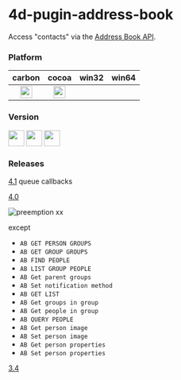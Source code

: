 4d-pugin-address-book
=====================

Access "contacts" via the [Address Book API](https://developer.apple.com/library/mac/documentation/UserExperience/Conceptual/AddressBook/AddressBook.html).

### Platform

| carbon | cocoa | win32 | win64 |
|:------:|:-----:|:---------:|:---------:|
|<img src="https://cloud.githubusercontent.com/assets/1725068/22371562/1b091f0a-e4db-11e6-8458-8653954a7cce.png" width="24" height="24" />|<img src="https://cloud.githubusercontent.com/assets/1725068/22371562/1b091f0a-e4db-11e6-8458-8653954a7cce.png" width="24" height="24" />|||

### Version

<img src="https://cloud.githubusercontent.com/assets/1725068/18940649/21945000-8645-11e6-86ed-4a0f800e5a73.png" width="32" height="32" /> <img src="https://cloud.githubusercontent.com/assets/1725068/18940648/2192ddba-8645-11e6-864d-6d5692d55717.png" width="32" height="32" /> <img src="https://user-images.githubusercontent.com/1725068/41266195-ddf767b2-6e30-11e8-9d6b-2adf6a9f57a5.png" width="32" height="32" />

### Releases

[4.1](https://github.com/miyako/4d-plugin-address-book/releases/tag/4.1) queue callbacks

[4.0](https://github.com/miyako/4d-plugin-address-book/releases/tag/4.0)

![preemption xx](https://user-images.githubusercontent.com/1725068/41327179-4e839948-6efd-11e8-982b-a670d511e04f.png)

except 

* ``AB GET PERSON GROUPS``
* ``AB GET GROUP GROUPS``
* ``AB FIND PEOPLE``
* ``AB LIST GROUP PEOPLE``
* ``AB Get parent groups``
* ``AB Set notification method``
* ``AB GET LIST``
* ``AB Get groups in group``
* ``AB Get people in group``
* ``AB QUERY PEOPLE``
* ``AB Get person image``
* ``AB Set person image``
* ``AB Get person properties``
* ``AB Set person properties``  

[3.4](https://github.com/miyako/4d-plugin-address-book/releases/tag/3.4)
